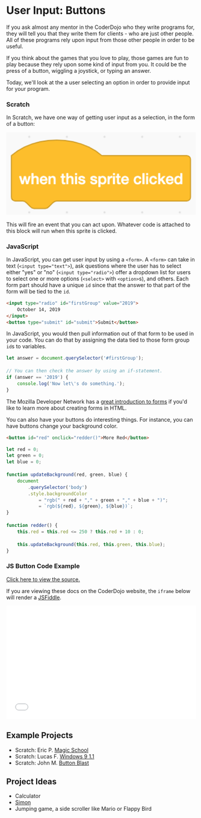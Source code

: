 # User Input: Buttons

If you ask almost any mentor in the CoderDojo who they write programs for, they will tell you that they write them for clients - who are just other people. All of these programs rely upon input from those other people in order to be useful.

If you think about the games that you love to play, those games are fun to play because they rely upon some kind of input from you. It could be the press of a button, wiggling a joystick, or typing an answer.

Today, we'll look at the a user selecting an option in order to provide input for your program.

### Scratch

In Scratch, we have one way of getting user input as a selection, in the form of a button:

<img src="images/input-button/hat-whenThisSpriteIsClicked.png" width="640px" alt="A Scratch 'when this sprite is clicked' hat block" />

This will fire an event that you can act upon. Whatever code is attached to this block will run when this sprite is clicked.

### JavaScript

In JavaScript, you can get user input by using a `<form>`. A `<form>` can take in text (`<input type="text">`), ask questions where the user has to select either "yes" or "no" (`<input type="radio">`) offer a dropdown list for users to select one or more options (`<select>` with `<option>`s), and others. Each form part should have a unique `id` since that the answer to that part of the form will be tied to the `id`.

```html
<input type="radio" id="firstGroup" value="2019">
    October 14, 2019
</input>
<button type="submit" id="submit">Submit</button>
```

In JavaScript, you would then pull information out of that form to be used in your code. You can do that by assigning the data tied to those form group `id`s to variables.

```javascript
let answer = document.querySelector('#firstGroup');

// You can then check the answer by using an if-statement.
if (answer == '2019') {
    console.log('Now let\'s do something.');
}
```

The Mozilla Developer Network has a [great introduction to forms](https://developer.mozilla.org/en-US/docs/Learn/HTML/Forms) if you'd like to learn more about creating forms in HTML.

You can also have your buttons do interesting things. For instance, you can have buttons change your background color.

```html
<button id="red" onclick="redder()">More Red</button>
```

```javascript
let red = 0;
let green = 0;
let blue = 0;

function updateBackground(red, green, blue) {
    document
        .querySelector('body')
        .style.backgroundColor
            = "rgb(" + red + "," + green + "," + blue + ")";
            = `rgb(${red}, ${green}, ${blue})`;
}

function redder() {
    this.red = this.red <= 250 ? this.red + 10 : 0;

    this.updateBackground(this.red, this.green, this.blue);
}
```

### JS Button Code Example

[Click here to view the source.](examples/input-button.html)

If you are viewing these docs on the CoderDojo website, the `iframe` below will render a [JSFiddle](https://jsfiddle.net/).

<iframe width="100%" height="300" src="//jsfiddle.net/lioninawhat/u2Lozmae/embedded/" allowfullscreen="allowfullscreen" allowpaymentrequest frameborder="0"></iframe>

## Example Projects

- Scratch: Eric P. [Magic School](https://scratch.mit.edu/projects/120685711/)
- Scratch: Lucas F. [Windows 9 1.1](https://scratch.mit.edu/projects/250679362/)
- Scratch: John M. [Button Blast](https://scratch.mit.edu/projects/252270787/)

## Project Ideas

- Calculator
- [Simon](https://en.wikipedia.org/wiki/Simon_(game))
- Jumping game, a side scroller like Mario or Flappy Bird 